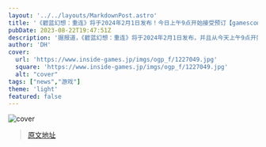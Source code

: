 ```yaml
---
layout: '../../layouts/MarkdownPost.astro'
title: '《碧蓝幻想：重连》将于2024年2月1日发布！今日上午9点开始接受预订【gamescom2023】'
pubDate: 2023-08-22T19:47:51Z
description: '据报道，《碧蓝幻想：重连》将于2024年2月1日发布，并且从今天上午9点开始接受预订。'
author: 'DH'
cover:
  url: 'https://www.inside-games.jp/imgs/ogp_f/1227049.jpg'
  square: 'https://www.inside-games.jp/imgs/ogp_f/1227049.jpg'
  alt: "cover"
tags: ["news","游戏"]
theme: 'light'
featured: false
---
```


![cover](https://www.inside-games.jp/imgs/ogp_f/1227049.jpg)


>[原文地址](https://www.inside-games.jp/article/2023/08/23/148014.html)  